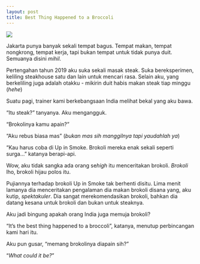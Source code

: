 ```yaml
---
layout: post
title: Best Thing Happened to a Broccoli
---
```



![](https://cdn.apartmenttherapy.info/image/fetch/f_auto,q_auto:eco,c_fill,g_auto,w_800,h_418/https%3A%2F%2Fstorage.googleapis.com%2Fgen-atmedia%2F3%2F2012%2F03%2Fd852987f86aeae8b65926f9e7a260c28285ea744.jpeg)

Jakarta punya banyak sekali tempat bagus. Tempat makan, tempat nongkrong, tempat kerja, tapi bukan tempat untuk tidak punya duit. Semuanya disini *mihil*.

Pertengahan tahun 2019 aku suka sekali masak steak. Suka bereksperimen, keliling steakhouse satu dan lain untuk mencari rasa. Selain aku, yang berkeliling juga adalah otakku - mikirin duit habis makan steak tiap minggu (*hehe*)

<!--more-->

Suatu pagi, trainer kami berkebangsaan India melihat bekal yang aku bawa.

“Itu steak?” tanyanya. Aku mengangguk.

“Brokolinya kamu apain?”

“Aku rebus biasa mas” (*bukan mas sih manggilnya tapi yaudahlah ya*)

“Kau harus coba di Up in Smoke. Brokoli mereka enak sekali seperti surga...” katanya berapi-api. 

Wow, aku tidak sangka ada orang se*high* itu menceritakan brokoli. *Brokoli* lho, brokoli hijau polos itu.

Pujiannya terhadap brokoli Up in Smoke tak berhenti disitu. Lima menit lamanya dia menceritakan pengalaman dia makan brokoli disana yang, aku kutip, *spektakuler*. Dia sangat merekomendasikan brokoli, bahkan dia datang kesana untuk brokoli dan bukan untuk steaknya.

Aku jadi bingung apakah orang India juga memuja brokoli?

“It’s the best thing happened to a broccoli”, katanya, menutup perbincangan kami hari itu.

Aku pun gusar, “memang brokolinya diapain sih?”

“*What could it be?*”